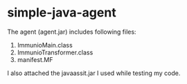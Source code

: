 # simple-java-agent

The agent (agent.jar) includes following files:

1) ImmunioMain.class
2) ImmunioTransformer.class
3) manifest.MF

I also attached the javaassit.jar I used while testing my code.
